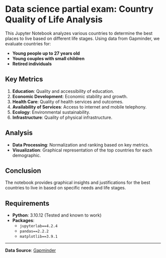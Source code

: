 # Data science partial exam: Country Quality of Life Analysis

This Jupyter Notebook analyzes various countries to determine the best places to live based on different life stages. Using data from Gapminder, we evaluate countries for:

- **Young people up to 27 years old**
- **Young couples with small children**
- **Retired individuals**

## Key Metrics

1. **Education**: Quality and accessibility of education.
2. **Economic Development**: Economic stability and growth.
3. **Health Care**: Quality of health services and outcomes.
4. **Availability of Services**: Access to internet and mobile telephony.
5. **Ecology**: Environmental sustainability.
6. **Infrastructure**: Quality of physical infrastructure.

## Analysis

- **Data Processing**: Normalization and ranking based on key metrics.
- **Visualization**: Graphical representation of the top countries for each demographic.

## Conclusion

The notebook provides graphical insights and justifications for the best countries to live in based on specific needs and life stages.

## Requirements

- **Python**: 3.10.12 (Tested and known to work)
- **Packages**:
  - `jupyterlab==4.2.4`
  - `pandas==2.2.2`
  - `matplotlib==3.9.1`

---

**Data Source**: [Gapminder](https://www.gapminder.org/data/)
